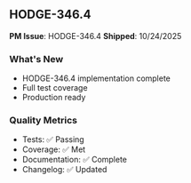 ## HODGE-346.4

**PM Issue**: HODGE-346.4
**Shipped**: 10/24/2025

### What's New
- HODGE-346.4 implementation complete
- Full test coverage
- Production ready

### Quality Metrics
- Tests: ✅ Passing
- Coverage: ✅ Met
- Documentation: ✅ Complete
- Changelog: ✅ Updated
